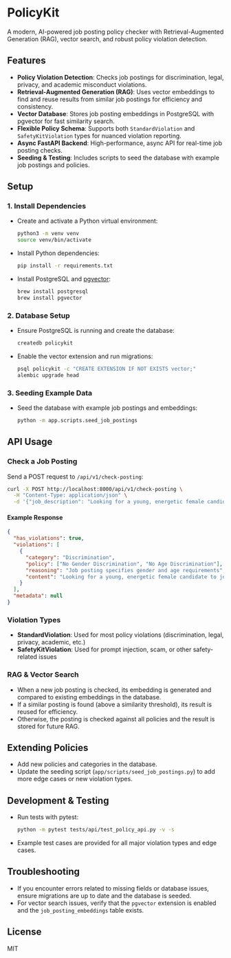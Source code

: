 # PolicyKit

A modern, AI-powered job posting policy checker with Retrieval-Augmented Generation (RAG), vector search, and robust policy violation detection.

## Features
- **Policy Violation Detection**: Checks job postings for discrimination, legal, privacy, and academic misconduct violations.
- **Retrieval-Augmented Generation (RAG)**: Uses vector embeddings to find and reuse results from similar job postings for efficiency and consistency.
- **Vector Database**: Stores job posting embeddings in PostgreSQL with pgvector for fast similarity search.
- **Flexible Policy Schema**: Supports both `StandardViolation` and `SafetyKitViolation` types for nuanced violation reporting.
- **Async FastAPI Backend**: High-performance, async API for real-time job posting checks.
- **Seeding & Testing**: Includes scripts to seed the database with example job postings and policies.

## Setup

### 1. Install Dependencies
- Create and activate a Python virtual environment:
  ```sh
  python3 -m venv venv
  source venv/bin/activate
  ```
- Install Python dependencies:
  ```sh
  pip install -r requirements.txt
  ```
- Install PostgreSQL and [pgvector](https://github.com/pgvector/pgvector):
  ```sh
  brew install postgresql
  brew install pgvector
  ```

### 2. Database Setup
- Ensure PostgreSQL is running and create the database:
  ```sh
  createdb policykit
  ```
- Enable the vector extension and run migrations:
  ```sh
  psql policykit -c "CREATE EXTENSION IF NOT EXISTS vector;"
  alembic upgrade head
  ```

### 3. Seeding Example Data
- Seed the database with example job postings and embeddings:
  ```sh
  python -m app.scripts.seed_job_postings
  ```

## API Usage

### Check a Job Posting
Send a POST request to `/api/v1/check-posting`:
```sh
curl -X POST http://localhost:8000/api/v1/check-posting \
  -H "Content-Type: application/json" \
  -d '{"job_description": "Looking for a young, energetic female candidate to join our team. Must be under 30 years old."}'
```

#### Example Response
```json
{
  "has_violations": true,
  "violations": [
    {
      "category": "Discrimination",
      "policy": ["No Gender Discrimination", "No Age Discrimination"],
      "reasoning": "Job posting specifies gender and age requirements",
      "content": "Looking for a young, energetic female candidate to join our team. Must be under 30 years old."
    }
  ],
  "metadata": null
}
```

### Violation Types
- **StandardViolation**: Used for most policy violations (discrimination, legal, privacy, academic, etc.)
- **SafetyKitViolation**: Used for prompt injection, scam, or other safety-related issues

### RAG & Vector Search
- When a new job posting is checked, its embedding is generated and compared to existing embeddings in the database.
- If a similar posting is found (above a similarity threshold), its result is reused for efficiency.
- Otherwise, the posting is checked against all policies and the result is stored for future RAG.

## Extending Policies
- Add new policies and categories in the database.
- Update the seeding script (`app/scripts/seed_job_postings.py`) to add more edge cases or new violation types.

## Development & Testing
- Run tests with pytest:
  ```sh
  python -m pytest tests/api/test_policy_api.py -v -s
  ```
- Example test cases are provided for all major violation types and edge cases.

## Troubleshooting
- If you encounter errors related to missing fields or database issues, ensure migrations are up to date and the database is seeded.
- For vector search issues, verify that the `pgvector` extension is enabled and the `job_posting_embeddings` table exists.

## License
MIT 